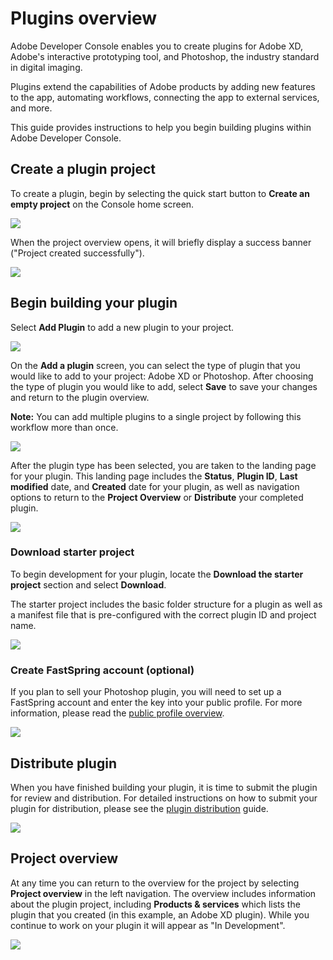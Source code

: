 # Plugins overview

Adobe Developer Console enables you to create plugins for Adobe XD, Adobe's interactive prototyping tool, and Photoshop, the industry standard in digital imaging. 

Plugins extend the capabilities of Adobe products by adding new features to the app, automating workflows, connecting the app to external services, and more.

This guide provides instructions to help you begin building plugins within Adobe Developer Console.

## Create a plugin project

To create a plugin, begin by selecting the quick start button to **Create an empty project** on the Console home screen.

![](images/personal-org.png)

When the project overview opens, it will briefly display a success banner ("Project created successfully").

![](images/personal-project-created.png)

## Begin building your plugin

Select **Add Plugin** to add a new plugin to your project.

![](images/personal-project-add-plugin.png)

On the **Add a plugin** screen, you can select the type of plugin that you would like to add to your project: Adobe XD or Photoshop. After choosing the type of plugin you would like to add, select **Save** to save your changes and return to the plugin overview.

**Note:** You can add multiple plugins to a single project by following this workflow more than once.

![](images/plugin-add-a-plugin.png)

After the plugin type has been selected, you are taken to the landing page for your plugin. This landing page includes the **Status**, **Plugin ID**, **Last modified** date, and **Created** date for your plugin, as well as navigation options to return to the **Project Overview** or **Distribute** your completed plugin.

![](images/plugin-created.png)

### Download starter project

To begin development for your plugin, locate the **Download the starter project** section and select **Download**. 

The starter project includes the basic folder structure for a plugin as well as a manifest file that is pre-configured with the correct plugin ID and project name.

![](images/plugin-download-starter.png)

### Create FastSpring account (optional)

If you plan to sell your Photoshop plugin, you will need to set up a FastSpring account and enter the key into your public profile. For more information, please read the [public profile overview](public-profile.md).

![](images/plugin-photoshop-fastspring.png)

## Distribute plugin

When you have finished building your plugin, it is time to submit the plugin for review and distribution. For detailed instructions on how to submit your plugin for distribution, please see the [plugin distribution](plugin-distribution.md) guide.

![](images/plugin-distribute-docs.png)

## Project overview

At any time you can return to the overview for the project by selecting **Project overview** in the left navigation. The overview includes information about the plugin project, including **Products & services** which lists the plugin that you created (in this example, an Adobe XD plugin). While you continue to work on your plugin it will appear as "In Development".

![](images/plugin-project-overview.png)